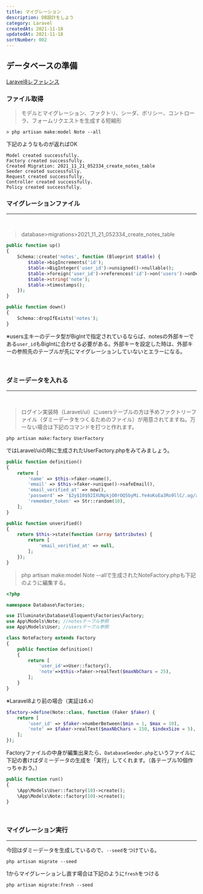 ```yaml
---
title: マイグレーション
description: DB設計をしよう
category: Laravel
createdAt: 2021-11-18
updatedAt: 2021-11-18
sortNumber: 002
---
```


## データベースの準備
[Laravel8レファレンス](https://readouble.com/laravel/8.x/ja/eloquent.html)

### ファイル取得
> モデルとマイグレーション、ファクトリ、シーダ、ポリシー、コントローラ、フォームリクエストを生成する短縮形<br>

```
> php artisan make:model Note --all
```
下記のようなものが返ればOK
```
Model created successfully.
Factory created successfully.
Created Migration: 2021_11_21_052334_create_notes_table
Seeder created successfully.
Request created successfully.
Controller created successfully.
Policy created successfully.
```

### マイグレーションファイル
--- 
<br>

> database>migrations>2021_11_21_052334_create_notes_table

```php
public function up()
{
    Schema::create('notes', function (Blueprint $table) {
        $table->bigIncrements('id');
        $table->BigInteger('user_id')->unsigned()->nullable();
        $table->foreign('user_id')->references('id')->on('users')->onDelete('cascade');
        $table->string('note');
        $table->timestamps();
    });
}

public function down()
{
    Schema::dropIfExists('notes');
}
```

※users主キーのデータ型がBigIntで指定されているならば、notesの外部キーである`user_id`もBigIntに合わせる必要がある。外部キーを設定した時は、外部キーの参照先のテーブルが先にマイグレーションしていないとエラーになる。

<br>

### ダミーデータを入れる
---

<br>

> ログイン実装時（Laravel/ui）にusersテーブルの方は予めファクトリーファイル（ダミーデータをつくるためのファイル）が用意されてますね。万一ない場合は下記のコマンドを打つと作れます。

```
php artisan make:factory UserFactory
```

ではLaravel/uiの時に生成されたUserFactory.phpをみてみましょう。
```php
public function definition()
{
    return [
        'name' => $this->faker->name(),
        'email' => $this->faker->unique()->safeEmail(),
        'email_verified_at' => now(),
        'password' => '$2y$10$92IXUNpkjO0rOQ5byMi.Ye4oKoEa3Ro9llC/.og/at2.uheWG/igi',
        'remember_token' => Str::random(10),
    ];
}

public function unverified()
{
    return $this->state(function (array $attributes) {
        return [
            'email_verified_at' => null,
        ];
    });
}
```

> php artisan make:model Note --allで生成されたNoteFactory.phpも下記のように編集する。
```php
<?php

namespace Database\Factories;

use Illuminate\Database\Eloquent\Factories\Factory;
use App\Models\Note; //notesテーブル参照
use App\Models\User; //usersテーブル参照

class NoteFactory extends Factory
{
    public function definition()
    {
        return [
            'user_id'=>User::factory(),
            'note'=>$this->faker->realText($maxNbChars = 25),
        ];
    }
}

```
※Laravel8より前の場合（実証は6.x）
```php
$factory->define(Note::class, function (Faker $faker) {
    return [
        'user_id' => $faker->numberBetween($min = 1, $max = 10),
        'note' => $faker->realText($maxNbChars = 150, $indexSize = 5),
    ];
});
```

Factoryファイルの中身が編集出来たら、`DatabaseSeeder.php`というファイルに下記の書けばダミーデータの生成を「実行」してくれます。（各テーブル10個作っちゃおう。）
```php
public function run()
{
    \App\Models\User::factory(10)->create();
    \App\Models\Note::factory(10)->create();
}
```
<br>

### マイグレーション実行
---

  今回はダミーデータを生成しているので、`--seed`をつけている。
  ```
  php artisan migrate --seed
  ```

 1からマイグレーションし直す場合は下記のように`fresh`をつける
  ```
  php artisan migrate:fresh --seed
  ```
